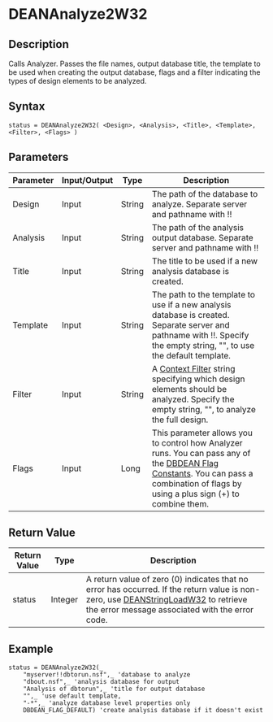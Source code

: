 # DEANAnalyze2W32

## Description
Calls Analyzer. Passes the file names, output database title, the template to be used when creating the output database, flags and a filter indicating the types of design elements to be analyzed.

## Syntax
```
status = DEANAnalyze2W32( <Design>, <Analysis>, <Title>, <Template>, <Filter>, <Flags> )
```

## Parameters
| Parameter | Input/Output | Type | Description |
| --- | --- | --- | --- |
|Design | Input | String | The path of the database to analyze. Separate server and pathname with !!|
| Analysis | Input | String | The path of the analysis output database. Separate server and pathname with !! |
|Title | Input | String | The title to be used if a new analysis database is created. |
| Template | Input | String | The path to the template to use if a new analysis database is created. Separate server and pathname with !!. Specify the empty string, "", to use the default template. |
| Filter | Input | String | A [Context Filter](scriptctxfilter.md) string specifying which design elements should be analyzed. Specify the empty string, "", to analyze the full design. |
| Flags | Input | Long | This parameter allows you to control how Analyzer runs. You can pass any of the [DBDEAN Flag Constants](scriptflags.md). You can pass a combination of flags by using a plus sign (+) to combine them. |

## Return Value
| Return Value | Type | Description |
| --- | --- | --- |
| status | Integer | A return value of zero (0) indicates that no error has occurred. If the return value is non-zero, use [DEANStringLoadW32](scriptstringload.md) to retrieve the error message associated with the error code. |

## Example
``` vbscript
status = DEANAnalyze2W32(_
    "myserver!!dbtorun.nsf",_ 'database to analyze
    "dbout.nsf",_ 'analysis database for output
    "Analysis of dbtorun",_ 'title for output database
    "",_ 'use default template,
    "-*",_ 'analyze database level properties only
    DBDEAN_FLAG_DEFAULT) 'create analysis database if it doesn't exist
```